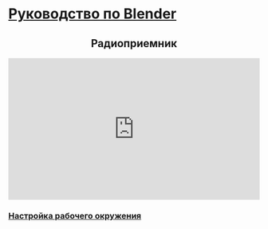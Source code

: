 # [Руководство по Blender](../blender_tutorials.md)

## <center> Радиоприемник </center>

<div class="container" 
  style="position: relative;
        width: 100%;
        height: 0;
        padding-bottom: 56.25%;">
<iframe src="https://www.youtube.com/embed/SavoO7ZuY5w" frameborder="0" allow="accelerometer; autoplay; clipboard-write; encrypted-media; gyroscope; picture-in-picture" allowfullscreen
    style="position: absolute;
        top: 0;
        left: 0;
        width: 100%;
        height: 100%;"></iframe>
</div>

### [Настройка рабочего окружения](radio_00.md)

